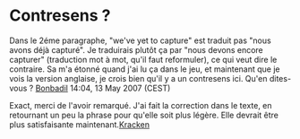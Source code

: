 # Contresens ?

Dans le 2éme paragraphe, "we've yet to capture" est traduit pas "nous
avons déjà capturé". Je traduirais plutôt ça par "nous devons encore
capturer" (traduction mot à mot, qu'il faut reformuler), ce qui veut
dire le contraire. Sa m'a étonné quand j'ai lu ça dans le jeu, et
maintenant que je vois la version anglaise, je crois bien qu'il y a un
contresens ici. Qu'en dites-vous ? [Bonbadil](User:Bonbadil "wikilink")
14:04, 13 May 2007 (CEST)

Exact, merci de l'avoir remarqué. J'ai fait la correction dans le texte,
en retournant un peu la phrase pour qu'elle soit plus légère. Elle
devrait être plus satisfaisante
maintenant.[Kracken](User:Kracken "wikilink")